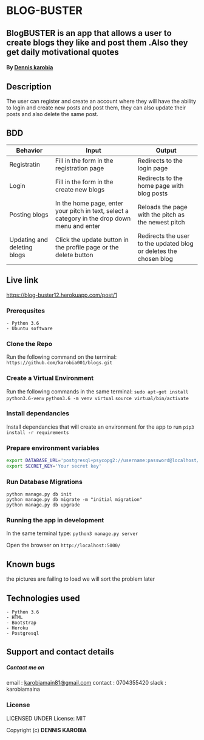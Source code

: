 # BLOG-BUSTER
## BlogBUSTER is an app that allows a user to create blogs they like and post them .Also they  get daily motivational quotes


#### By **[Dennis karobia](https://github.com/karobia001)**

## Description
The user can register and create an account where they will have the ability to login and create new posts and post them, they can also update their posts and also delete the same post. 

## BDD

| Behavior            | Input                         | Output                        | 
| ------------------- | ----------------------------- | ----------------------------- |
| Registratin | Fill in the form in the registration page | Redirects to the login page |
| Login | Fill in the form in the create new blogs | Redirects to the home page with blog posts |
| Posting blogs | In the home page, enter your pitch in text, select a category in the drop down menu and enter| Reloads the page with the pitch as the newest pitch |
| Updating and deleting blogs | Click the update button in the profile page or the delete button | Redirects the user to the updated blog or deletes the chosen blog |


## Live link

https://blog-buster12.herokuapp.com/post/1


### Prerequsites
    - Python 3.6
    - Ubuntu software

### Clone the Repo
Run the following command on the terminal:
`https://github.com/karobia001/blogs.git`


### Create a Virtual Environment
Run the following commands in the same terminal:
`sudo apt-get install python3.6-venv`
`python3.6 -m venv virtual`
`source virtual/bin/activate`

### Install dependancies
Install dependancies that will create an environment for the app to run
`pip3 install -r requirements`

### Prepare environment variables
```bash
export DATABASE_URL='postgresql+psycopg2://username:password@localhost/blog'
export SECRET_KEY='Your secret key'
```

### Run Database Migrations
```
python manage.py db init
python manage.py db migrate -m "initial migration"
python manage.py db upgrade
```

### Running the app in development
In the same terminal type:
`python3 manage.py server`

Open the browser on `http://localhost:5000/`

## Known bugs

the pictures are failing to load we will sort the problem later

## Technologies used
    - Python 3.6
    - HTML
    - Bootstrap 
    - Heroku
    - Postgresql

## Support and contact details
##### Contact me on
email : karobiamain81@gmail.com
contact : 0704355420
slack : karobiamaina




### License
LICENSED UNDER License: MIT

Copyright (c) **DENNIS KAROBIA**